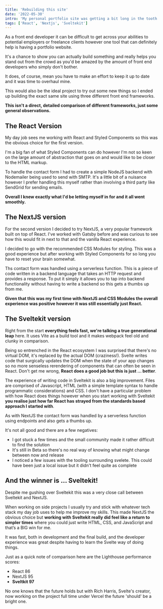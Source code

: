 ```yaml
---
title: 'Rebuilding this site'
date: '2022-05-30'
intro: 'My personal portfolio site was getting a bit long in the tooth so it was time for a change and to learn some new things along the way.'
tags: ['React', 'Nextjs', 'Sveltekit']
---
```


As a front end developer it can be difficult to get across your abilities to potential employers or freelance clients however one tool that can definitely help is having a portfolio website.

It's a chance to show you can actually build something and really helps you stand out from the crowd as you'd be amazed by the amount of front end developers who simply don't bother.

It does, of course, mean you have to make an effort to keep it up to date and it was time to overhaul mine.

This would also be the ideal project to try out some new things so I ended up building the exact same site using three different front end frameworks.

**This isn't a direct, detailed comparison of different frameworks, just some general observations.**

## The React Version

My day job sees me working with React and Styled Components so this was the obvious choice for the first version.

I'm a big fan of what Styled Components can do however I'm not so keen on the large amount of abstraction that goes on and would like to be closer to the HTML markup.

To handle the contact form I had to create a simple NodeJS backend with Nodemailer being used to send with SMTP. It's a little bit of a nuisance however I prefer handling this myself rather than involving a third party like SendGrid for sending emails.

**Overall I knew exactly what I'd be letting myself in for and it all went smoothly.**

## The NextJS version

For the second version I decided to try NextJS, a very popular framework built on top of React. I've worked with Gatsby before and was curious to see how this would fit in next to that and the vanilla React experience.

I decided to go with the recommended CSS Modules for styling. This was a good experience but after working with Styled Components for so long you have to reset your brain somewhat.

Ths contact form was handled using a serverless function. This is a piece of code written in a backend language that takes an HTTP request and provides a response. To put it simply it allows you to tap into backend functionality without having to write a backend so this gets a thumbs up from me.

**Given that this was my first time with NextJS and CSS Modules the overall experience was positive however it was still essentially just React.**

## The Sveltekit version

Right from the start **everything feels fast, we're talking a true generational leap** here. It uses Vite as a build tool and it makes webpack feel old and clunky in comparison.

Being so entrenched in the React ecosystem I was surprised that there's no virtual DOM, it's replaced by the actual DOM (craziness!). Svelte writes code that surgically updates the DOM when the state of your app changes so no more senseless rerendering of components that can often be seen in React. Don't get me wrong, **React does a good job but this is just … better**.

The experience of writing code in Sveltekit is also a big improvement. Files are comprised of Javascript, HTML (with a simple template syntax to handle programmatic considerations) and CSS. I don't have a particular problem with how React does things however when you start working with Sveltekit **you realise just how far React has strayed from the standards based approach I started with**.

As with NextJS the contact form was handled by a serverless function using endpoints and also gets a thumbs up.

It's not all good and there are a few negatives:

- I got stuck a few times and the small community made it rather difficult to find the solution
- It's still in Beta so there's no real way of knowing what might change between now and release
- I noticed a few issues with the tooling surrounding svelete. This could have been just a local issue but it didn't feel quite as complete

## And the winner is ... Sveltekit!

Despite me gushing over Sveltekit this was a very close call between Sveltekit and NextJS.

When working on side projects I usually try and stick with whatever tech stack my day job uses to help me improve my skills. This made NextJS the obvious choice but **working with Sveltekit really did feel like a return to simpler times** where you could just write HTML, CSS, and JavaScript and that’s a BIG win for me.

It was fast, both in development and the final build, and the developer experience was great despite having to learn the Svelte way of doing things.

Just as a quick note of comparison here are the Lighthouse performance scores:

- React 86
- NextJS 95
- **Sveltkit 97**

No one knows that the future holds but with Rich Harris, Svelte's creator, now working on the project full time under Vercel the future 'should' be a bright one.
